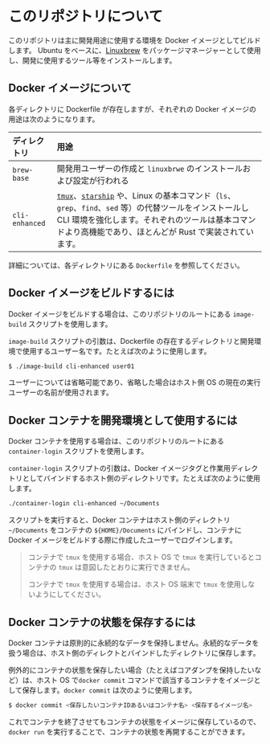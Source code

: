 # このリポジトリについて

このリポジトリは主に開発用途に使用する環境を Docker イメージとしてビルドします。
Ubuntu をベースに、[Linuxbrew](https://docs.brew.sh/Homebrew-on-Linux) をパッケージマネージャーとして使用し、開発に使用するツール等をインストールします。

## Docker イメージについて

各ディレクトリに Dockerfile が存在しますが、それぞれの Docker イメージの用途は次のようになります。

| ディレクトリ | 用途 |
| :------------ | :------------------ |
| `brew-base` | 開発用ユーザーの作成と `linuxbrwe` のインストールおよび設定が行われる |
| `cli-enhanced` | [`tmux`](https://github.com/tmux/tmux/wiki)、[`starship`](https://starship.rs/) や、Linux の基本コマンド（`ls`、`grep`、`find`、`sed` 等）の代替ツールをインストールし CLI 環境を強化します。それぞれのツールは基本コマンドより高機能であり、ほとんどが Rust で実装されています。 |

詳細については、各ディレクトリにある `Dockerfile` を参照してください。

## Docker イメージをビルドするには

Docker イメージをビルドする場合は、このリポジトリのルートにある `image-build` スクリプトを使用します。

`image-build` スクリプトの引数は、Dockerfile の存在するディレクトリと開発環境で使用するユーザー名です。たとえば次のように使用します。

```bash
$ ./image-build cli-enhanced user01
```

ユーザーについては省略可能であり、省略した場合はホスト側 OS の現在の実行ユーザーの名前が使用されます。

## Docker コンテナを開発環境として使用するには

Docker コンテナを使用する場合は、このリポジトリのルートにある `container-login` スクリプトを使用します。

`container-login` スクリプトの引数は、Docker イメージタグと作業用ディレクトリとしてバインドするホスト側のディレクトリです。たとえば次のように使用します。

```bash
./container-login cli-enhanced ~/Documents
```

スクリプトを実行すると、Docker コンテナはホスト側のディレクトリ `~/Documents` をコンテナの `${HOME}/Documents` にバインドし、コンテナに Docker イメージをビルドする際に作成したユーザーでログインします。

> コンテナで `tmux` を使用する場合、ホスト OS で `tmux` を実行しているとコンテナの `tmux` は意図したとおりに実行できません。
>
> コンテナで `tmux` を使用する場合は、ホスト OS 端末で `tmux` を使用しないようにしてください。

## Docker コンテナの状態を保存するには

Docker コンテナは原則的に永続的なデータを保持しません。永続的なデータを扱う場合は、ホスト側のディレクトとバインドしたディレクトリに保存します。

例外的にコンテナの状態を保存したい場合（たとえばコアダンプを保持したいなど）は、ホスト OS で`docker commit` コマンドで該当するコンテナをイメージとして保存します。`docker commit` は次のように使用します。

```bash
$ docker commit <保存したいコンテナIDあるいはコンテナ名> <保存するイメージ名>
```

これでコンテナを終了させてもコンテナの状態をイメージに保存しているので、`docker run` を実行することで、コンテナの状態を再開することができます。
